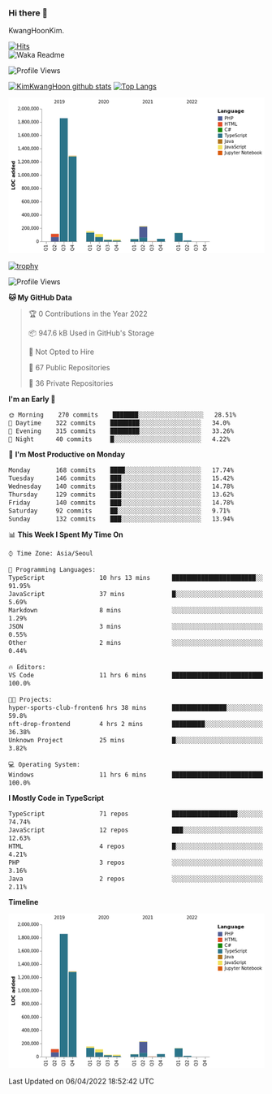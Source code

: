 ### Hi there 👋

KwangHoonKim.

[![Hits](https://hits.seeyoufarm.com/api/count/incr/badge.svg?url=https%3A%2F%2Fgithub.com%2Frhkdgns95)](https://hits.seeyoufarm.com)  
![Waka Readme](https://github.com/rhkdgns95/rhkdgns95/workflows/Waka%20Readme/badge.svg)

![Profile Views](http://img.shields.io/badge/Profile%20Views-0-blue)

[![KimKwangHoon github stats](https://github-readme-stats.vercel.app/api?username=rhkdgns95&show_icons=true)](https://github.com/rhkdgns95/github-readme-stats)   [![Top Langs](https://github-readme-stats.vercel.app/api/top-langs/?username=rhkdgns95&layout=compact)](https://github.com/rhkdgns95/github-readme-stats)   


![Chart not found](https://raw.githubusercontent.com/rhkdgns95/rhkdgns95/master/charts/bar_graph.png) 

[![trophy](https://github-profile-trophy.vercel.app/?username=rhkdgns95)](https://github.com/rhkdgns95/github-profile-trophy)

<!--START_SECTION:waka-->
![Profile Views](http://img.shields.io/badge/Profile%20Views-0-blue)

**🐱 My GitHub Data** 

> 🏆 0 Contributions in the Year 2022
 > 
> 📦 947.6 kB Used in GitHub's Storage 
 > 
> 🚫 Not Opted to Hire
 > 
> 📜 67 Public Repositories 
 > 
> 🔑 36 Private Repositories  
 > 
**I'm an Early 🐤** 

```text
🌞 Morning    270 commits    ███████░░░░░░░░░░░░░░░░░░   28.51% 
🌆 Daytime    322 commits    ████████░░░░░░░░░░░░░░░░░   34.0% 
🌃 Evening    315 commits    ████████░░░░░░░░░░░░░░░░░   33.26% 
🌙 Night      40 commits     █░░░░░░░░░░░░░░░░░░░░░░░░   4.22%

```
📅 **I'm Most Productive on Monday** 

```text
Monday       168 commits    ████░░░░░░░░░░░░░░░░░░░░░   17.74% 
Tuesday      146 commits    ███░░░░░░░░░░░░░░░░░░░░░░   15.42% 
Wednesday    140 commits    ███░░░░░░░░░░░░░░░░░░░░░░   14.78% 
Thursday     129 commits    ███░░░░░░░░░░░░░░░░░░░░░░   13.62% 
Friday       140 commits    ███░░░░░░░░░░░░░░░░░░░░░░   14.78% 
Saturday     92 commits     ██░░░░░░░░░░░░░░░░░░░░░░░   9.71% 
Sunday       132 commits    ███░░░░░░░░░░░░░░░░░░░░░░   13.94%

```


📊 **This Week I Spent My Time On** 

```text
⌚︎ Time Zone: Asia/Seoul

💬 Programming Languages: 
TypeScript               10 hrs 13 mins      ███████████████████████░░   91.95% 
JavaScript               37 mins             █░░░░░░░░░░░░░░░░░░░░░░░░   5.69% 
Markdown                 8 mins              ░░░░░░░░░░░░░░░░░░░░░░░░░   1.29% 
JSON                     3 mins              ░░░░░░░░░░░░░░░░░░░░░░░░░   0.55% 
Other                    2 mins              ░░░░░░░░░░░░░░░░░░░░░░░░░   0.44%

🔥 Editors: 
VS Code                  11 hrs 6 mins       █████████████████████████   100.0%

🐱‍💻 Projects: 
hyper-sports-club-fronten6 hrs 38 mins       ███████████████░░░░░░░░░░   59.8% 
nft-drop-frontend        4 hrs 2 mins        █████████░░░░░░░░░░░░░░░░   36.38% 
Unknown Project          25 mins             █░░░░░░░░░░░░░░░░░░░░░░░░   3.82%

💻 Operating System: 
Windows                  11 hrs 6 mins       █████████████████████████   100.0%

```

**I Mostly Code in TypeScript** 

```text
TypeScript               71 repos            ██████████████████░░░░░░░   74.74% 
JavaScript               12 repos            ███░░░░░░░░░░░░░░░░░░░░░░   12.63% 
HTML                     4 repos             █░░░░░░░░░░░░░░░░░░░░░░░░   4.21% 
PHP                      3 repos             ░░░░░░░░░░░░░░░░░░░░░░░░░   3.16% 
Java                     2 repos             ░░░░░░░░░░░░░░░░░░░░░░░░░   2.11%

```


**Timeline**

![Chart not found](https://raw.githubusercontent.com/rhkdgns95/rhkdgns95/master/charts/bar_graph.png) 


 Last Updated on 06/04/2022 18:52:42 UTC
<!--END_SECTION:waka-->
